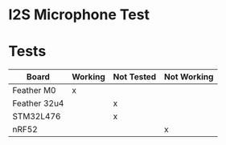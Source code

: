 # I2S Microphone Test



# Tests

| Board        | Working | Not Tested | Not Working |
| ------------ | ------- | ---------- | ----------- |
| Feather M0   | x       |            |             |
| Feather 32u4 |         | x          |             |
| STM32L476    |         | x          |             |
| nRF52        |         |            | x           |
